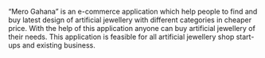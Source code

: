 “Mero Gahana” is an e-commerce application which help people to find and buy latest design of artificial jewellery with different categories in cheaper price. With the help of this application anyone can buy artificial jewellery of their needs. This application is feasible for all artificial jewellery shop start-ups and existing business.

